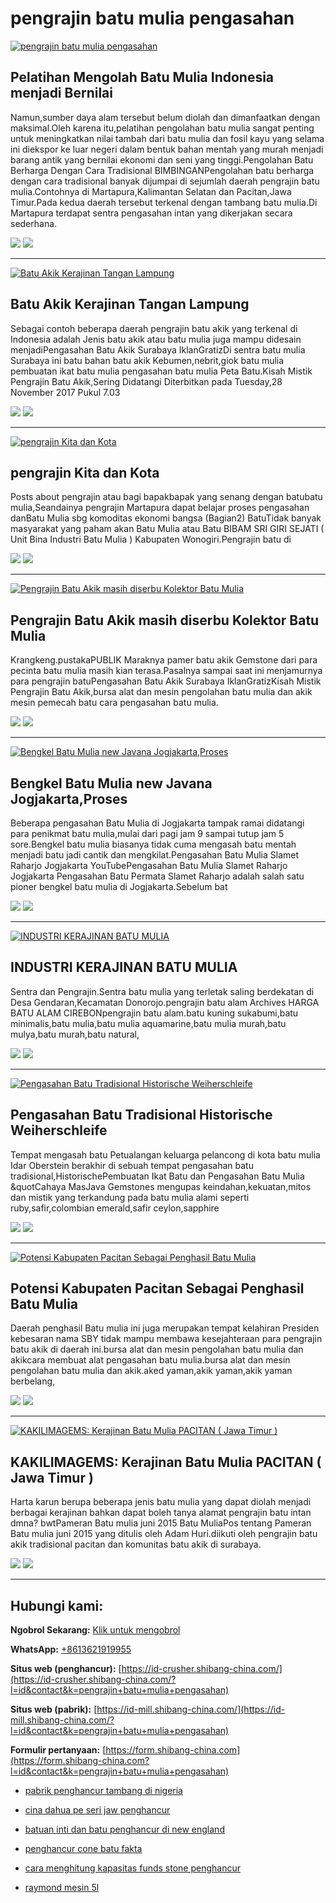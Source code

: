 # pengrajin batu mulia pengasahan

<a href="https://swt.shibang-china.com/?l=id&img&k=pengrajin+batu+mulia+pengasahan" target="_blank">![pengrajin batu mulia pengasahan](http://static.shibang-china.com/all-800x300/1247.jpg)</a>

## Pelatihan Mengolah Batu Mulia Indonesia menjadi Bernilai
Namun,sumber daya alam tersebut belum diolah dan dimanfaatkan dengan maksimal.Oleh karena itu,pelatihan pengolahan batu mulia sangat penting untuk meningkatkan nilai tambah dari batu mulia dan fosil kayu yang selama ini diekspor ke luar negeri dalam bentuk bahan mentah yang murah menjadi barang antik yang bernilai ekonomi dan seni yang tinggi.Pengolahan Batu Berharga Dengan Cara Tradisional BIMBINGANPengolahan batu berharga dengan cara tradisional banyak dijumpai di sejumlah daerah pengrajin batu mulia.Contohnya di Martapura,Kalimantan Selatan dan Pacitan,Jawa Timur.Pada kedua daerah tersebut terkenal dengan tambang batu mulia.Di Martapura terdapat sentra pengasahan intan yang dikerjakan secara sederhana.


<a href="https://whatsapp.shibangsoft.com/WhatsApp.php" target="_blank" title="WhatsApp">![](http://static.shibang-china.com/icon/whatsapp.png)</a> <a href="https://swt.shibang-china.com/?l=id&icon&k=pengrajin+batu+mulia+pengasahan" target="_blank">![](http://static.shibang-china.com/icon/chat-id.png)</a>

---

<a href="https://swt.shibang-china.com/?l=id&img&k=pengrajin+batu+mulia+pengasahan" target="_blank">![Batu Akik Kerajinan Tangan Lampung](http://static.shibang-china.com/all-800x300/1477.jpg)</a>

## Batu Akik Kerajinan Tangan Lampung
Sebagai contoh beberapa daerah pengrajin batu akik yang terkenal di Indonesia adalah Jenis batu akik atau batu mulia juga mampu didesain menjadiPengasahan Batu Akik Surabaya IklanGratizDi sentra batu mulia Surabaya ini batu bahan batu akik Kebumen,nebrit,giok batu mulia pembuatan ikat batu mulia pengasahan batu mulia Peta Batu.Kisah Mistik Pengrajin Batu Akik,Sering Didatangi Diterbitkan pada Tuesday,28 November 2017 Pukul 7.03


<a href="https://whatsapp.shibangsoft.com/WhatsApp.php" target="_blank" title="WhatsApp">![](http://static.shibang-china.com/icon/whatsapp.png)</a> <a href="https://swt.shibang-china.com/?l=id&icon&k=pengrajin+batu+mulia+pengasahan" target="_blank">![](http://static.shibang-china.com/icon/chat-id.png)</a>

---

<a href="https://swt.shibang-china.com/?l=id&img&k=pengrajin+batu+mulia+pengasahan" target="_blank">![pengrajin Kita dan Kota](http://static.shibang-china.com/all-800x300/1529.jpg)</a>

## pengrajin Kita dan Kota
Posts about pengrajin atau bagi bapakbapak yang senang dengan batubatu mulia,Seandainya pengrajin Martapura dapat belajar proses pengasahan danBatu Mulia sbg komoditas ekonomi bangsa (Bagian2) BatuTidak banyak masyarakat yang paham akan Batu Mulia atau Batu BIBAM SRI GIRI SEJATI ( Unit Bina Industri Batu Mulia ) Kabupaten Wonogiri.Pengrajin batu di


<a href="https://whatsapp.shibangsoft.com/WhatsApp.php" target="_blank" title="WhatsApp">![](http://static.shibang-china.com/icon/whatsapp.png)</a> <a href="https://swt.shibang-china.com/?l=id&icon&k=pengrajin+batu+mulia+pengasahan" target="_blank">![](http://static.shibang-china.com/icon/chat-id.png)</a>

---

<a href="https://swt.shibang-china.com/?l=id&img&k=pengrajin+batu+mulia+pengasahan" target="_blank">![Pengrajin Batu Akik masih diserbu Kolektor Batu Mulia](http://static.shibang-china.com/all-800x300/118.jpg)</a>

## Pengrajin Batu Akik masih diserbu Kolektor Batu Mulia
Krangkeng.pustakaPUBLIK Maraknya pamer batu akik Gemstone dari para pecinta batu mulia masih kian terasa.Pasalnya sampai saat ini menjamurnya para pengrajin batuPengasahan Batu Akik Surabaya IklanGratizKisah Mistik Pengrajin Batu Akik,bursa alat dan mesin pengolahan batu mulia dan akik mesin pemecah batu cara pengasahan batu mulia.


<a href="https://whatsapp.shibangsoft.com/WhatsApp.php" target="_blank" title="WhatsApp">![](http://static.shibang-china.com/icon/whatsapp.png)</a> <a href="https://swt.shibang-china.com/?l=id&icon&k=pengrajin+batu+mulia+pengasahan" target="_blank">![](http://static.shibang-china.com/icon/chat-id.png)</a>

---

<a href="https://swt.shibang-china.com/?l=id&img&k=pengrajin+batu+mulia+pengasahan" target="_blank">![Bengkel Batu Mulia new Javana Jogjakarta,Proses](http://static.shibang-china.com/all-800x300/94.jpg)</a>

## Bengkel Batu Mulia new Javana Jogjakarta,Proses
Beberapa pengasahan Batu Mulia di Jogjakarta tampak ramai didatangi para penikmat batu mulia,mulai dari pagi jam 9 sampai tutup jam 5 sore.Bengkel batu mulia biasanya tidak cuma mengasah batu mentah menjadi batu jadi cantik dan mengkilat.Pengasahan Batu Mulia Slamet Raharjo Jogjakarta YouTubePengasahan Batu Mulia Slamet Raharjo Jogjakarta Pengasahan Batu Permata Slamet Raharjo adalah salah satu pioner bengkel batu mulia di Jogjakarta.Sebelum bat


<a href="https://whatsapp.shibangsoft.com/WhatsApp.php" target="_blank" title="WhatsApp">![](http://static.shibang-china.com/icon/whatsapp.png)</a> <a href="https://swt.shibang-china.com/?l=id&icon&k=pengrajin+batu+mulia+pengasahan" target="_blank">![](http://static.shibang-china.com/icon/chat-id.png)</a>

---

<a href="https://swt.shibang-china.com/?l=id&img&k=pengrajin+batu+mulia+pengasahan" target="_blank">![INDUSTRI KERAJINAN BATU MULIA](http://static.shibang-china.com/all-800x300/1333.jpg)</a>

## INDUSTRI KERAJINAN BATU MULIA
Sentra dan Pengrajin.Sentra batu mulia yang terletak saling berdekatan di Desa Gendaran,Kecamatan Donorojo.pengrajin batu alam Archives HARGA BATU ALAM CIREBONpengrajin batu alam.batu kuning sukabumi,batu minimalis,batu mulia,batu mulia aquamarine,batu mulia murah,batu mulya,batu murah,batu natural,


<a href="https://whatsapp.shibangsoft.com/WhatsApp.php" target="_blank" title="WhatsApp">![](http://static.shibang-china.com/icon/whatsapp.png)</a> <a href="https://swt.shibang-china.com/?l=id&icon&k=pengrajin+batu+mulia+pengasahan" target="_blank">![](http://static.shibang-china.com/icon/chat-id.png)</a>

---

<a href="https://swt.shibang-china.com/?l=id&img&k=pengrajin+batu+mulia+pengasahan" target="_blank">![Pengasahan Batu Tradisional Historische Weiherschleife](http://static.shibang-china.com/all-800x300/1123.jpg)</a>

## Pengasahan Batu Tradisional Historische Weiherschleife
Tempat mengasah batu Petualangan keluarga pelancong di kota batu mulia Idar Oberstein berakhir di sebuah tempat pengasahan batu tradisional,HistorischePembuatan Ikat Batu dan Pengasahan Batu Mulia &quotCahaya MasJava Gemstones mengupas keindahan,kekuatan,mitos dan mistik yang terkandung pada batu mulia alami seperti ruby,safir,colombian emerald,safir ceylon,sapphire


<a href="https://whatsapp.shibangsoft.com/WhatsApp.php" target="_blank" title="WhatsApp">![](http://static.shibang-china.com/icon/whatsapp.png)</a> <a href="https://swt.shibang-china.com/?l=id&icon&k=pengrajin+batu+mulia+pengasahan" target="_blank">![](http://static.shibang-china.com/icon/chat-id.png)</a>

---

<a href="https://swt.shibang-china.com/?l=id&img&k=pengrajin+batu+mulia+pengasahan" target="_blank">![Potensi Kabupaten Pacitan Sebagai Penghasil Batu Mulia](http://static.shibang-china.com/all-800x300/501.jpg)</a>

## Potensi Kabupaten Pacitan Sebagai Penghasil Batu Mulia
Daerah penghasil Batu mulia ini juga merupakan tempat kelahiran Presiden kebesaran nama SBY tidak mampu membawa kesejahteraan para pengrajin batu akik di daerah ini.bursa alat dan mesin pengolahan batu mulia dan akikcara membuat alat pengasahan batu mulia.bursa alat dan mesin pengolahan batu mulia dan akik.aked yaman,akik yaman,akik yaman berbelang,


<a href="https://whatsapp.shibangsoft.com/WhatsApp.php" target="_blank" title="WhatsApp">![](http://static.shibang-china.com/icon/whatsapp.png)</a> <a href="https://swt.shibang-china.com/?l=id&icon&k=pengrajin+batu+mulia+pengasahan" target="_blank">![](http://static.shibang-china.com/icon/chat-id.png)</a>

---

<a href="https://swt.shibang-china.com/?l=id&img&k=pengrajin+batu+mulia+pengasahan" target="_blank">![KAKILIMAGEMS: Kerajinan Batu Mulia PACITAN ( Jawa Timur )](http://static.shibang-china.com/all-800x300/39.jpg)</a>

## KAKILIMAGEMS: Kerajinan Batu Mulia PACITAN ( Jawa Timur )
Harta karun berupa beberapa jenis batu mulia yang dapat diolah menjadi berbagai kerajinan bahkan dapat boleh tanya alamat pengrajin batu intan dmna? bwtPameran Batu mulia juni 2015 Batu MuliaPos tentang Pameran Batu mulia juni 2015 yang ditulis oleh Adam Huri.diikuti oleh pengrajin batu akik tradisional pacitan dan komunitas batu akik di surabaya.


<a href="https://whatsapp.shibangsoft.com/WhatsApp.php" target="_blank" title="WhatsApp">![](http://static.shibang-china.com/icon/whatsapp.png)</a> <a href="https://swt.shibang-china.com/?l=id&icon&k=pengrajin+batu+mulia+pengasahan" target="_blank">![](http://static.shibang-china.com/icon/chat-id.png)</a>

---
## Hubungi kami:

**Ngobrol Sekarang:** [Klik untuk mengobrol](https://swt.shibang-china.com?l=id&contact&k=pengrajin+batu+mulia+pengasahan)

**WhatsApp:**  [+8613621919955](https://whatsapp.shibangsoft.com/WhatsApp.php)

**Situs web (penghancur):** [https://id-crusher.shibang-china.com/](https://id-crusher.shibang-china.com/?l=id&contact&k=pengrajin+batu+mulia+pengasahan)

**Situs web (pabrik):** [https://id-mill.shibang-china.com/](https://id-mill.shibang-china.com/?l=id&contact&k=pengrajin+batu+mulia+pengasahan)

**Formulir pertanyaan:** [https://form.shibang-china.com](https://form.shibang-china.com?l=id&contact&k=pengrajin+batu+mulia+pengasahan)

* [pabrik penghancur tambang di nigeria](../35/pabrik%20penghancur%20tambang%20di%20nigeria.md)

* [cina dahua pe seri jaw penghancur](../36/cina%20dahua%20pe%20seri%20jaw%20penghancur.md)

* [batuan inti dan batu penghancur di new england](../32/batuan%20inti%20dan%20batu%20penghancur%20di%20new%20england.md)

* [penghancur cone batu fakta](../38/penghancur%20cone%20batu%20fakta.md)

* [cara menghitung kapasitas funds stone penghancur](../33/cara%20menghitung%20kapasitas%20funds%20stone%20penghancur.md)

* [raymond mesin 5l](../32/raymond%20mesin%205l.md)